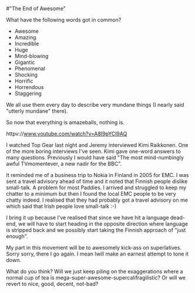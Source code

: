 #"The End of Awesome"

What have the following words got in common?
<ul>
	<li>Awesome</li>
	<li>Amazing</li>
	<li>Incredible</li>
	<li>Huge</li>
	<li>Mind-blowing</li>
	<li>Gigantic</li>
	<li>Phenomenal</li>
	<li>Shocking</li>
	<li>Horrific</li>
	<li>Horrendous</li>
	<li>Staggering</li>
</ul>
We all use them every day to describe very mundane things (I nearly said "utterly mundane" there).

So now that everything is amazeballs, nothing is.

httpv://www.youtube.com/watch?v=A8I9pYCl9AQ

I watched Top Gear last night and Jeremy interviewed Kimi Raikkonen. One of the more boring interviews I've seen. Kimi gave one-word answers to many questions. Previously I would have said "The most mind-numbingly awful TVmomentever, a new nadir for the BBC".

It reminded me of a business trip to Nokia in Finland in 2005 for EMC. I was sent a travel advisory ahead of time and it noted that Finnish people dislike small-talk. A problem for most Paddies. I arrived and struggled to keep my chatter to a minimum but then I found the local EMC people to be very chatty indeed. I realised that they had probably got a travel advisory on me which said that Irish people love small-talk :-)

I bring it up because I've realised that since we have hit a language dead-end, we will have to start heading in the opposite direction where language is stripped back and we possibly start taking the Finnish approach of "just enough".

My part in this movement will be to awesomely kick-ass on superlatives. Sorry sorry, there I go again. I mean Iwill make an earnest attempt to tone it down.

What do you think? Will we just keep piling on the exaggerations where a normal cup of tea is mega-super-awesome-supercalifragilistic? Or will we revert to nice, good, decent, not-bad?

&nbsp;